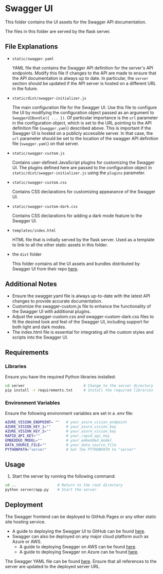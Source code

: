 # Swagger UI
This folder contains the UI assets for the Swagger API documentation.

The files in this folder are served by the flask server.

## File Explanations
- ```static/swagger.yaml```

    YAML file that contains the Swagger API definition for the server's API endpoints. Modify this file if changes to the API are made to ensure that the API documentation is always up to date. In particular, the ```server``` section should be updated if the API server is hosted on a different URL in the future.

- ```static/dist/swagger-initializer.js```

    The main configuration file for the Swagger UI. Use this file to configure the UI by modifying the configuration object passed as an argument to ```SwaggerUIBundle({ ... })```. Of particular importance is the ```url``` parameter in the configuration object, which is set to the URL pointing to the API definition file (```swagger.yaml```) described above. This is important if the Swagger UI is hosted on a publicly accessible server. In that case, the ```url``` parameter should be set to the location of the swagger API definition file (```swagger.yaml```) on that server.

- ```static/swagger-custom.js```

    Contains user-defined JavaScript plugins for customizing the Swagger UI. The plugins defined here are passed to the configuration object in ```static/dist/swagger-initializer.js``` using the ```plugins``` parameter.

- ```static/swagger-custom.css```

    Contains CSS declarations for customizing appearance of the Swagger UI.

- ```static/swagger-custom-dark.css```

    Contains CSS declarations for adding a dark mode feature to the Swagger UI.

- ```templates/index.html```

    HTML file that is initially served by the flask server. Used as a template to link to all the other static assets in this folder.

- the ```dist``` folder
    
    This folder contains all the UI assets and bundles distributed by Swagger UI from their repo [here](https://github.com/swagger-api/swagger-ui).

## Additional Notes
- Ensure the swagger.yaml file is always up-to-date with the latest API changes to provide accurate documentation.
- Customize the swagger-custom.js file to enhance the functionality of the Swagger UI with additional plugins.
- Adjust the swagger-custom.css and swagger-custom-dark.css files to fit the desired look and feel of the Swagger UI, including support for both light and dark modes.
- The index.html file is essential for integrating all the custom styles and scripts into the Swagger UI.

## Requirements

### Libraries
Ensure you have the required Python libraries installed:
```sh
cd server                           # Change to the server directory
pip install -r requirements.txt     # Install the required libraries
```

### Environment Variables
Ensure the following environment variables are set in a .env file:
```sh
AZURE_VISION_ENDPOINT= ""   # your_azure_vision_endpoint
AZURE_VISION_KEY_1=""       # your_azure_vision_key
AZURE_VISION_KEY_2=""       # your_azure_vision_key
RAPID_API_KEY=""            # your_rapid_api_key
EMBEDDED_MODEL=""           # your_embedded_model
DATA_SOURCE_FILE=""         # your_data_source_file
PYTHONPATH="server"         # Set the PYTHONPATH to "server"
```

## Usage
1. Start the server by running the following command:
```sh
cd ..                   # Return to the root directory
python server/app.py    # Start the server
```

## Deployment

The Swagger frontend can be deployed to GitHub Pages or any other static site hosting service.
- A guide to deploying the Swagger UI to GitHub can be found [here](https://github.com/peter-evans/swagger-github-pages).
- Swagger can also be deployed on any major cloud platform such as Azure or AWS.
    - A guide to deploying Swagger on AWS can be found [here](https://aws.amazon.com/blogs/devops/deploy-and-manage-openapi-swagger-restful-apis-with-the-aws-cloud-development-kit/).
    - A guide to deploying Swagger on Azure can be found [here](https://blog.cellenza.com/en/cloud/how-to-quickly-deploy-swagger-documentation-for-your-api-in-azure/).

The Swagger YAML file can be found [here](https://github.com/ChinaiArman/GarmentRecognitionAPI/blob/main/ui/static/swagger.yaml). Ensure that all references to the server are updated to the deployed server URL.